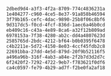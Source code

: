 
                2dbed9d4-a3f3-4f2a-8709-774c4836231a
                1e404277-c960-4ce5-8e37-91a858b46594
                3f79b165-cefc-4dac-9890-25b8f06c8bf6
                9d317dc5-f0cd-4fcf-836d-1aec6a46b0cd
                eb409c16-c43a-4e89-8ca6-a32f12b809ad
                6978153a-7f38-4280-ab2c-dd4a4807623d
                2585765d-2bdc-4212-bf64-b0b0395f6478
                c4b2211e-5d72-4150-8e03-4ccf45fdb2c8
                22691bba-27dd-4e5d-879d-20f9b52116f5
                a496a96b-316f-4ab3-a84e-2f2b7d3d2d7c
                6f2420f2-7292-4722-9eb7-f783621f0df6
                ca4c0597-fe79-4b29-ad7f-f2be0fa2af18
                